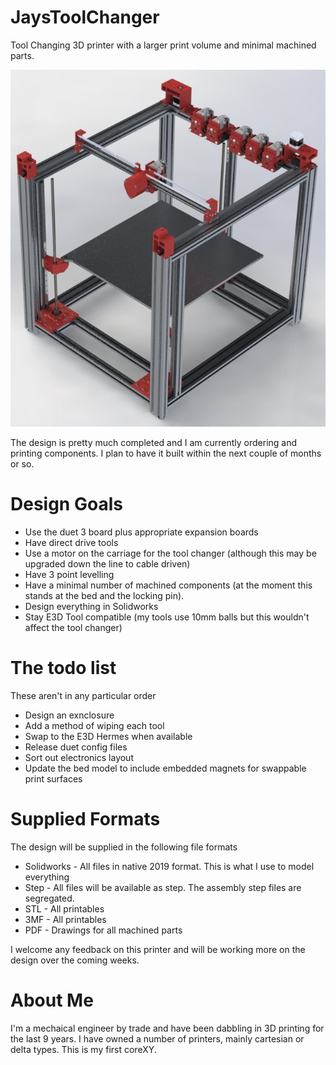 # JaysToolChanger
Tool Changing 3D printer with a larger print volume and minimal machined parts.

![Printer](/Printer_Design/Renders/Printer_View_1.JPG)

The design is pretty much completed and I am currently ordering and printing components.
I plan to have it built within the next couple of months or so.

# Design Goals
* Use the duet 3 board plus appropriate expansion boards
* Have direct drive tools
* Use a motor on the carriage for the tool changer (although this may be upgraded down the line to cable driven)
* Have 3 point levelling
* Have a minimal number of machined components (at the moment this stands at the bed and the locking pin).
* Design everything in Solidworks
* Stay E3D Tool compatible (my tools use 10mm balls but this wouldn't affect the tool changer)

# The todo list
These aren't in any particular order
* Design an exnclosure
* Add a method of wiping each tool
* Swap to the E3D Hermes when available
* Release duet config files
* Sort out electronics layout
* Update the bed model to include embedded magnets for swappable print surfaces
	
# Supplied Formats
The design will be supplied in the following file formats
* Solidworks - All files in native 2019 format. This is what I use to model everything
* Step - All files will be available as step. The assembly step files are segregated.
* STL - All printables
* 3MF - All printables
* PDF - Drawings for all machined parts

I welcome any feedback on this printer and will be working more on the design over the coming weeks.

# About Me
I'm a mechaical engineer by trade and have been dabbling in 3D printing for the last 9 years.
I have owned a number of printers, mainly cartesian or delta types. This is my first coreXY.